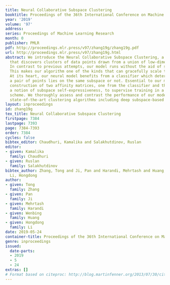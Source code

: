 ```yaml
---
title: Neural Collaborative Subspace Clustering
booktitle: Proceedings of the 36th International Conference on Machine Learning
year: '2019'
volume: '97'
address: 
series: Proceedings of Machine Learning Research
month: 0
publisher: PMLR
pdf: http://proceedings.mlr.press/v97/zhang19g/zhang19g.pdf
url: http://proceedings.mlr.press/v97/zhang19g.html
abstract: We introduce the Neural Collaborative Subspace Clustering, a neural model
  that discovers clusters of data points drawn from a union of low-dimensional subspaces.
  In contrast to previous attempts, our model runs without the aid of spectral clustering.
  This makes our algorithm one of the kinds that can gracefully scale to large datasets.
  At its heart, our neural model benefits from a classifier which determines whether
  a pair of points lies on the same subspace or not. Essential to our model is the
  construction of two affinity matrices, one from the classifier and the other from
  a notion of subspace self-expressiveness, to supervise training in a collaborative
  scheme. We thoroughly assess and contrast the performance of our model against various
  state-of-the-art clustering algorithms including deep subspace-based ones.
layout: inproceedings
id: zhang19g
tex_title: Neural Collaborative Subspace Clustering
firstpage: 7384
lastpage: 7393
page: 7384-7393
order: 7384
cycles: false
bibtex_editor: Chaudhuri, Kamalika and Salakhutdinov, Ruslan
editor:
- given: Kamalika
  family: Chaudhuri
- given: Ruslan
  family: Salakhutdinov
bibtex_author: Zhang, Tong and Ji, Pan and Harandi, Mehrtash and Huang, Wenbing and
  Li, Hongdong
author:
- given: Tong
  family: Zhang
- given: Pan
  family: Ji
- given: Mehrtash
  family: Harandi
- given: Wenbing
  family: Huang
- given: Hongdong
  family: Li
date: 2019-05-24
container-title: Proceedings of the 36th International Conference on Machine Learning
genre: inproceedings
issued:
  date-parts:
  - 2019
  - 5
  - 24
extras: []
# Format based on citeproc: http://blog.martinfenner.org/2013/07/30/citeproc-yaml-for-bibliographies/
---
```

